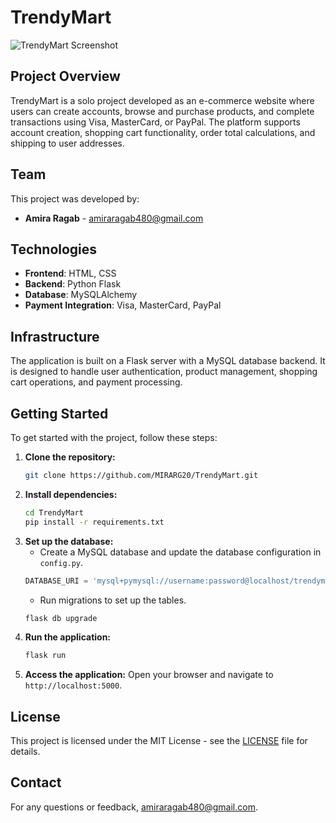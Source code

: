 # TrendyMart

![TrendyMart Screenshot](TrendyMart/screenshot-homepage.png)

## Project Overview

TrendyMart is a solo project developed as an e-commerce website where users can create accounts, browse and purchase products, and complete transactions using Visa, MasterCard, or PayPal. The platform supports account creation, shopping cart functionality, order total calculations, and shipping to user addresses.

## Team

This project was developed by:
- **Amira Ragab** - [amiraragab480@gmail.com](mailto:amiraragab480@gmail.com)

## Technologies

- **Frontend**: HTML, CSS
- **Backend**: Python Flask
- **Database**: MySQLAlchemy
- **Payment Integration**: Visa, MasterCard, PayPal

## Infrastructure

The application is built on a Flask server with a MySQL database backend. It is designed to handle user authentication, product management, shopping cart operations, and payment processing.


## Getting Started

To get started with the project, follow these steps:

1. **Clone the repository:**
   ```bash
   git clone https://github.com/MIRARG20/TrendyMart.git
   ```
2. **Install dependencies:**
   ```bash
   cd TrendyMart
   pip install -r requirements.txt
   ```
3. **Set up the database:**
   - Create a MySQL database and update the database configuration in `config.py`.
   ```python
   DATABASE_URI = 'mysql+pymysql://username:password@localhost/trendymart'
   ```
   - Run migrations to set up the tables.
   ```bash
   flask db upgrade
   ```
4. **Run the application:**
   ```bash
   flask run
   ```
5. **Access the application:**
   Open your browser and navigate to `http://localhost:5000`.


## License

This project is licensed under the MIT License - see the [LICENSE](LICENSE) file for details.

## Contact

For any questions or feedback, amiraragab480@gmail.com.